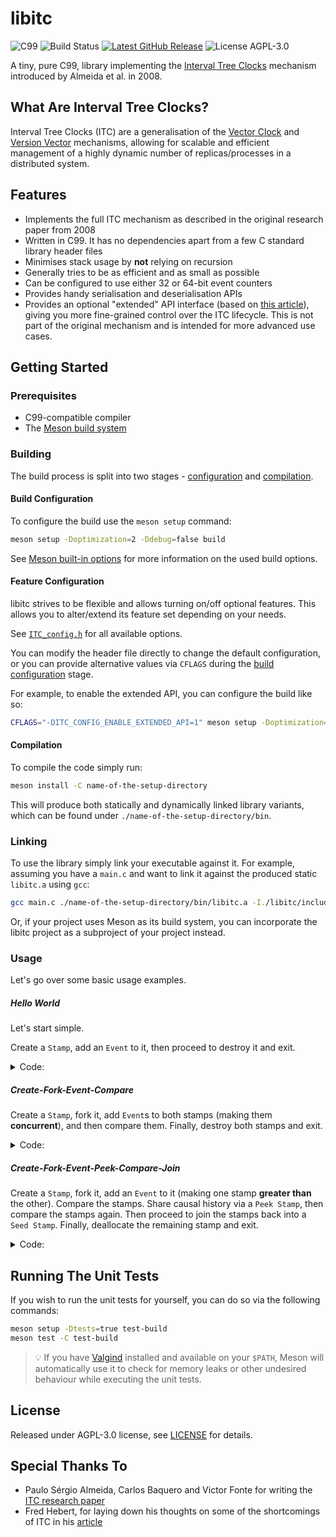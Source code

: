 # libitc

<img src="https://img.shields.io/badge/C-99-gray?color=blue" alt="C99"> <img src="https://img.shields.io/github/actions/workflow/status/sdimovv/libitc/.github%2Fworkflows%2Fbuild-and-run-tests.yml?branch=main&logo=github" alt="Build Status"> <a href="https://github.com/sdimovv/libitc/releases/latest"> <img src="https://img.shields.io/github/v/release/sdimovv/libitc" alt="Latest GitHub Release"></a> <img src="https://img.shields.io/github/license/sdimovv/libitc" alt="License AGPL-3.0">

A tiny, pure C99, library implementing the [Interval Tree Clocks](https://gsd.di.uminho.pt/members/cbm/ps/itc2008.pdf) mechanism introduced by Almeida et al. in 2008.

## What Are Interval Tree Clocks?

Interval Tree Clocks (ITC) are a generalisation of the [Vector Clock](https://en.wikipedia.org/wiki/Vector_clock) and [Version Vector](https://en.wikipedia.org/wiki/Version_vector) mechanisms, allowing for scalable and efficient management of a
highly dynamic number of replicas/processes in a distributed system.


## Features

* Implements the full ITC mechanism as described in the original research paper from 2008
* Written in C99. It has no dependencies apart from a few C standard library
  header files
* Minimises stack usage by **not** relying on recursion
* Generally tries to be as efficient and as small as possible
* Can be configured to use either 32 or 64-bit event counters
* Provides handy serialisation and deserialisation APIs
* Provides an optional "extended" API interface (based on
  [this article](https://ferd.ca/interval-tree-clocks.html)), giving you more fine-grained control over the ITC lifecycle. This is not part of the original
  mechanism and is intended for more advanced use cases.

## Getting Started

### Prerequisites

* C99-compatible compiler
* The [Meson build system](https://mesonbuild.com/)

### Building

The build process is split into two stages - [configuration](#build-configuration) and [compilation](#compilation).

#### Build Configuration

To configure the build use the `meson setup` command:

```bash
meson setup -Doptimization=2 -Ddebug=false build
```

See [Meson built-in options](https://mesonbuild.com/Builtin-options.html) for more information on the used build options.

#### Feature Configuration

libitc strives to be flexible and allows turning on/off optional features. This allows you to alter/extend its feature set depending on your needs.

See [`ITC_config.h`](./libitc/include/ITC_config.h) for all available options.

You can modify the header file directly to change the default configuration, or you can provide alternative values via `CFLAGS` during the [build configuration](#build-configuration) stage.

For example, to enable the extended API, you can configure the build like so:

```bash
CFLAGS="-DITC_CONFIG_ENABLE_EXTENDED_API=1" meson setup -Doptimization=2 -Ddebug=false build-with-extended-api
```

#### Compilation

To compile the code simply run:

```bash
meson install -C name-of-the-setup-directory
```

This will produce both statically and dynamically linked library variants, which can be found under `./name-of-the-setup-directory/bin`.

### Linking

To use the library simply link your executable against it. For example, assuming you have a `main.c` and want to link it against the produced static `libitc.a` using `gcc`:

```bash
gcc main.c ./name-of-the-setup-directory/bin/libitc.a -I./libitc/include -o main
```

Or, if your project uses Meson as its build system, you can incorporate the libitc project as a subproject of your project instead.

### Usage

Let's go over some basic usage examples.

##### Hello World

Let's start simple.

Create a `Stamp`, add an `Event` to it, then proceed to destroy it and exit.

<details>
<summary>Code:</summary>

```c
#include "ITC.h"
#include <stddef.h> /* For access to the `NULL` macro */

int main(void)
{
  ITC_Status_t t_Status = ITC_STATUS_SUCCESS;
  ITC_Stamp_t *pt_Stamp = NULL;

  /* Allocate the Stamp */
  t_Status = ITC_Stamp_newSeed(&pt_Stamp);

  if (t_Status == ITC_STATUS_SUCCESS)
  {
      /* Add an Event */
      t_Status = ITC_Stamp_event(pt_Stamp);
  }

  /* Passing a `NULL` to `ITC_Stamp_destroy` is safe, but let's be prudent */
  if (pt_Stamp)
  {
      /* Deallocate the Stamp */
      t_Status = ITC_Stamp_destroy(&pt_Stamp);
  }

  return t_Status;
}
```

</details>

##### Create-Fork-Event-Compare

Create a `Stamp`, fork it, add `Event`s to both stamps (making them **concurrent**), and then compare them. Finally, destroy both stamps and exit.

<details>
<summary>Code:</summary>

```c
#include "ITC.h"
#include <stddef.h> /* For access to the `NULL` macro */

int main(void)
{
  ITC_Status_t t_Status = ITC_STATUS_SUCCESS;
  ITC_Status_t t_OpStatus = ITC_STATUS_SUCCESS;
  ITC_Stamp_t *pt_Stamp1 = NULL;
  ITC_Stamp_t *pt_Stamp2 = NULL;
  ITC_Stamp_Comparison_t t_Result;

  /* Allocate the Stamp */
  t_Status = ITC_Stamp_newSeed(&pt_Stamp1);

  if (t_Status == ITC_STATUS_SUCCESS)
  {
      /* Fork the Stamp */
      t_Status = ITC_Stamp_fork(&pt_Stamp1, &pt_Stamp2);
  }

  if (t_Status == ITC_STATUS_SUCCESS)
  {
      /* Add an Event to Stamp1 */
      t_Status = ITC_Stamp_event(pt_Stamp1);
  }

  if (t_Status == ITC_STATUS_SUCCESS)
  {
      /* Add an Event to Stamp2 */
      t_Status = ITC_Stamp_event(pt_Stamp2);
  }

  if (t_Status == ITC_STATUS_SUCCESS)
  {
      /* Compare the Stamps */
      t_Status = ITC_Stamp_compare(pt_Stamp1, pt_Stamp2, &t_Result);

      if (t_Result != ITC_STAMP_COMPARISON_CONCURRENT)
      {
          /* Something is not right, these Stamps should be concurrent */
          t_Status = ITC_STATUS_FAILURE;
      }
  }

  /* Passing a `NULL` to `ITC_Stamp_destroy` is safe, but let's be prudent */
  if (pt_Stamp1)
  {
      /* Deallocate Stamp1 */
      t_OpStatus = ITC_Stamp_destroy(&pt_Stamp1);

      if (t_OpStatus != ITC_STATUS_SUCCESS)
      {
          /* Return the last error */
          t_Status = t_OpStatus;
      }
  }
  if (pt_Stamp2)
  {
      /* Deallocate Stamp2 */
      t_OpStatus = ITC_Stamp_destroy(&pt_Stamp2);

      if (t_OpStatus != ITC_STATUS_SUCCESS)
      {
          /* Return the last error */
          t_Status = t_OpStatus;
      }
  }

  return t_Status;
}
```

</details>

##### Create-Fork-Event-Peek-Compare-Join

Create a `Stamp`, fork it, add an `Event` to it (making one stamp **greater than** the other). Compare the stamps. Share causal history via a `Peek Stamp`, then compare the stamps again. Then proceed to join the stamps back into a `Seed Stamp`. Finally, deallocate the remaining stamp and exit.

<details>
<summary>Code:</summary>

```c
#include "ITC.h"
#include <stddef.h> /* For access to the `NULL` macro */

int main(void)
{
  ITC_Status_t t_Status = ITC_STATUS_SUCCESS;
  ITC_Status_t t_OpStatus = ITC_STATUS_SUCCESS;
  ITC_Stamp_t *pt_Stamp1 = NULL;
  ITC_Stamp_t *pt_Stamp2 = NULL;
  ITC_Stamp_t *pt_PeekStamp1 = NULL;
  ITC_Stamp_Comparison_t t_Result;

  /* Allocate the Stamp */
  t_Status = ITC_Stamp_newSeed(&pt_Stamp1);

  if (t_Status == ITC_STATUS_SUCCESS)
  {
      /* Fork the Stamp */
      t_Status = ITC_Stamp_fork(&pt_Stamp1, &pt_Stamp2);
  }

  if (t_Status == ITC_STATUS_SUCCESS)
  {
      /* Add an Event to Stamp1 */
      t_Status = ITC_Stamp_event(pt_Stamp1);
  }

  if (t_Status == ITC_STATUS_SUCCESS)
  {
      /* Compare the Stamps */
      t_Status = ITC_Stamp_compare(pt_Stamp1, pt_Stamp2, &t_Result);

      if (t_Result != ITC_STAMP_COMPARISON_GREATER_THAN)
      {
          /* Something is not right, Stamp1 should be greater than Stamp2 */
          t_Status = ITC_STATUS_FAILURE;
      }
  }

  if (t_Status == ITC_STATUS_SUCCESS)
  {
      /* Compare the Stamps the other way around */
      t_Status = ITC_Stamp_compare(pt_Stamp2, pt_Stamp1, &t_Result);

      if (t_Result != ITC_STAMP_COMPARISON_LESS_THAN)
      {
          /* Something is not right, Stamp2 should be less than Stamp1 */
          t_Status = ITC_STATUS_FAILURE;
      }
  }

  if (t_Status == ITC_STATUS_SUCCESS)
  {
      /* Create a peek Stamp */
      t_Status = ITC_Stamp_newPeek(pt_Stamp1, &pt_PeekStamp1);
  }

  if (t_Status == ITC_STATUS_SUCCESS)
  {
      /* Share the causal history of Stamp1 with Stamp2.
       * No need to deallocate `pt_PeekStamp1`. `ITC_Stamp_join`
       * will deallocate it on exit, to prevent it from being used
       * again after joining. */
      t_Status = ITC_Stamp_join(&pt_Stamp2, &pt_PeekStamp1);
  }

  if (t_Status == ITC_STATUS_SUCCESS)
  {
      /* Compare the Stamps */
      t_Status = ITC_Stamp_compare(pt_Stamp1, pt_Stamp2, &t_Result);

      if (t_Result != ITC_STAMP_COMPARISON_EQUAL ||
          t_Result != ITC_STAMP_COMPARISON_GREATER_THAN)
      {
          /* Something is not right, Stamp1 should be greater than or equal to
           * Stamp2 because the causal history was shared */
          t_Status = ITC_STATUS_FAILURE;
      }
  }

  if (t_Status == ITC_STATUS_SUCCESS)
  {
      /* Compare the Stamps the other way around */
      t_Status = ITC_Stamp_compare(pt_Stamp2, pt_Stamp1, &t_Result);

      if (t_Result != ITC_STAMP_COMPARISON_EQUAL ||
          t_Result != ITC_STAMP_COMPARISON_GREATER_THAN)
      {
          /* Something is not right, Stamp1 should be greater than or equal to
           * Stamp2 because the causal history was shared */
          t_Status = ITC_STATUS_FAILURE;
      }
  }

  if (t_Status == ITC_STATUS_SUCCESS)
  {
      /* Join Stamp2 with Stamp1.
       * No need to deallocate `pt_Stamp2`. `ITC_Stamp_join`
       * will deallocate it on exit, to prevent it from being used
       * again after joining. */
      t_Status = ITC_Stamp_join(&pt_Stamp1, &pt_Stamp2);
  }

  /* Passing a `NULL` to `ITC_Stamp_destroy` is safe, but let's be prudent */
  if (pt_Stamp1)
  {
      /* Deallocate Stamp1 */
      t_OpStatus = ITC_Stamp_destroy(&pt_Stamp1);

      if (t_OpStatus != ITC_STATUS_SUCCESS)
      {
          /* Return the last error */
          t_Status = t_OpStatus;
      }
  }
  if (pt_Stamp2)
  {
      /* Deallocate Stamp2 */
      t_OpStatus = ITC_Stamp_destroy(&pt_Stamp2);

      if (t_OpStatus != ITC_STATUS_SUCCESS)
      {
          /* Return the last error */
          t_Status = t_OpStatus;
      }
  }

  return t_Status;
}
```

</details>

## Running The Unit Tests

If you wish to run the unit tests for yourself, you can do so via the following commands:

```bash
meson setup -Dtests=true test-build
meson test -C test-build
```

> :bulb: If you have [Valgind](https://valgrind.org/) installed and available on your `$PATH`, Meson will automatically use it to check for memory leaks or other undesired behaviour while executing the unit tests.

## License

Released under AGPL-3.0 license, see [LICENSE](./LICENSE) for details.

## Special Thanks To

* Paulo Sérgio Almeida, Carlos Baquero and Victor Fonte for writing the [ITC research paper](http://hydra.azilian.net/Papers/Interval%20Tree%20Clocks.pdf)
* Fred Hebert, for laying down his thoughts on some of the shortcomings of ITC in his [article](https://ferd.ca/interval-tree-clocks.html)
